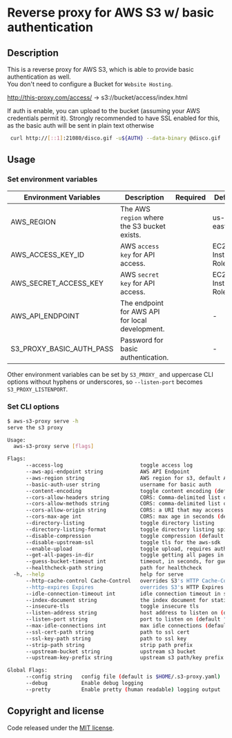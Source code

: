 # Reverse proxy for AWS S3 w/ basic authentication

## Description

This is a reverse proxy for AWS S3, which is able to provide basic authentication as well.  
You don't need to configure a Bucket for `Website Hosting`.

http://this-proxy.com/access/ -> s3://bucket/access/index.html

If auth is enable, you can upload to the bucket (assuming your AWS credentials permit it). Strongly recommended to have SSL enabled for this, as the basic auth will be sent in plain text otherwise

```bash
 curl http://[::1]:21080/disco.gif -u${AUTH} --data-binary @disco.gif
 ```

## Usage

### Set environment variables

Environment Variables     | Description                                       | Required | Default
------------------------- | ------------------------------------------------- | -------- | -----------------
AWS_REGION                | The AWS `region` where the S3 bucket exists.      |          | us-east-1
AWS_ACCESS_KEY_ID         | AWS `access key` for API access.                  |          | EC2 Instance Role
AWS_SECRET_ACCESS_KEY     | AWS `secret key` for API access.                  |          | EC2 Instance Role
AWS_API_ENDPOINT          | The endpoint for AWS API for local development.   |          | -
S3_PROXY_BASIC_AUTH_PASS  | Password for basic authentication.                |          | -

Other environment variables can be set by `S3_PROXY_` and uppercase CLI options without hyphens or underscores, so `--listen-port` becomes `S3_PROXY_LISTENPORT`.

### Set CLI options

```bash
$ aws-s3-proxy serve -h
serve the s3 proxy

Usage:
  aws-s3-proxy serve [flags]

Flags:
      --access-log                         toggle access log
      --aws-api-endpoint string            AWS API Endpoint
      --aws-region string                  AWS region for s3, default AWS env vars will override (default "us-east-1")
      --basic-auth-user string             username for basic auth
      --content-encoding                   toggle content encoding (default true)
      --cors-allow-headers string          CORS: Comma-delimited list of the supported request headers
      --cors-allow-methods string          CORS: comma-delimited list of the allowed - https://www.w3.org/Protocols/rfc2616/rfc2616-sec9.html
      --cors-allow-origin string           CORS: a URI that may access the resource
      --cors-max-age int                   CORS: max age in seconds (default 600)
      --directory-listing                  toggle directory listing
      --directory-listing-format           toggle directory listing spider formatted
      --disable-compression                toggle compression (default true)
      --disable-upstream-ssl               toggle tls for the aws-sdk
      --enable-upload                      toggle upload, requires auth
      --get-all-pages-in-dir               toggle getting all pages in directories
      --guess-bucket-timeout int           timeout, in seconds, for guessing bucket region (default 10)
      --healthcheck-path string            path for healthcheck
  -h, --help                               help for serve
      --http-cache-control Cache-Control   overrides S3's HTTP Cache-Control header
      --http-expires Expires               overrides S3's HTTP Expires header
      --idle-connection-timeout int        idle connection timeout in seconds (default 10)
      --index-document string              the index document for static website (default "index.html")
      --insecure-tls                       toggle insecure tls
      --listen-address string              host address to listen on (default "::1")
      --listen-port string                 port to listen on (default "21080")
      --max-idle-connections int           max idle connections (default 150)
      --ssl-cert-path string               path to ssl cert
      --ssl-key-path string                path to ssl key
      --strip-path string                  strip path prefix
      --upstream-bucket string             upstream s3 bucket
      --upstream-key-prefix string         upstream s3 path/key prefix

Global Flags:
      --config string   config file (default is $HOME/.s3-proxy.yaml)
      --debug           Enable debug logging
      --pretty          Enable pretty (human readable) logging output
```

## Copyright and license

Code released under the [MIT license](https://github.com/packethost/aws-s3-proxy/blob/master/LICENSE).
